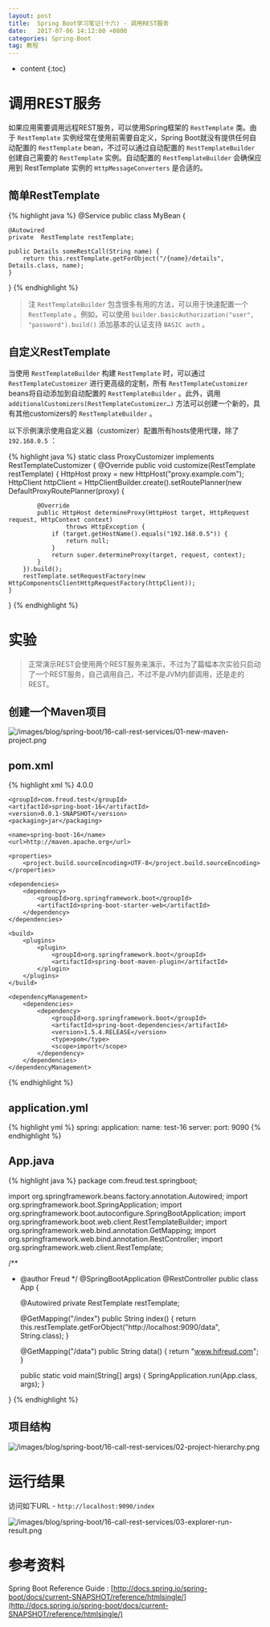 ```yaml
---
layout: post
title:  Spring Boot学习笔记(十六) - 调用REST服务
date:   2017-07-06 14:12:00 +0800
categories: Spring-Boot
tag: 教程
---
```


* content
{:toc}


调用REST服务
==================

如果应用需要调用远程REST服务，可以使用Spring框架的 `RestTemplate` 类。由于 `RestTemplate` 实例经常在使用前需要自定义，Spring Boot就没有提供任何自动配置的 `RestTemplate` bean，不过可以通过自动配置的 `RestTemplateBuilder` 创建自己需要的 `RestTemplate` 实例。自动配置的 `RestTemplateBuilder` 会确保应用到 RestTemplate 实例的 `HttpMessageConverters` 是合适的。

简单RestTemplate
------------------

{% highlight java %}
@Service
public class MyBean {
	
	@Autowired
	private  RestTemplate restTemplate;

	public Details someRestCall(String name) {
		return this.restTemplate.getForObject("/{name}/details", Details.class, name);
	}
}
{% endhighlight %}

> 注 `RestTemplateBuilder` 包含很多有用的方法，可以用于快速配置一个 `RestTemplate` 。例如，可以使用 `builder.basicAuthorization("user", "password").build()` 添加基本的认证支持 `BASIC auth` 。

自定义RestTemplate
------------------

当使用 `RestTemplateBuilder` 构建 `RestTemplate` 时，可以通过 `RestTemplateCustomizer` 进行更高级的定制，所有 `RestTemplateCustomizer` beans将自动添加到自动配置的 `RestTemplateBuilder` 。此外，调用 `additionalCustomizers(RestTemplateCustomizer…)` 方法可以创建一个新的，具有其他customizers的 `RestTemplateBuilder` 。

以下示例演示使用自定义器（customizer）配置所有hosts使用代理，除了 `192.168.0.5` ：

{% highlight java %}
static class ProxyCustomizer implements RestTemplateCustomizer {
	@Override
	public void customize(RestTemplate restTemplate) {
		HttpHost proxy = new HttpHost("proxy.example.com");
		HttpClient httpClient = HttpClientBuilder.create().setRoutePlanner(new DefaultProxyRoutePlanner(proxy) {

			@Override
			public HttpHost determineProxy(HttpHost target, HttpRequest request, HttpContext context)
					throws HttpException {
				if (target.getHostName().equals("192.168.0.5")) {
					return null;
				}
				return super.determineProxy(target, request, context);
			}
		}).build();
		restTemplate.setRequestFactory(new HttpComponentsClientHttpRequestFactory(httpClient));
	}
}
{% endhighlight %}


实验
==================

> 正常演示REST会使用两个REST服务来演示，不过为了篇幅本次实验只启动了一个REST服务，自己调用自己，不过不是JVM内部调用，还是走的REST。

创建一个Maven项目
------------------

![/images/blog/spring-boot/16-call-rest-services/01-new-maven-project.png](/images/blog/spring-boot/16-call-rest-services/01-new-maven-project.png)

pom.xml
------------------

{% highlight xml %}
<project xmlns="http://maven.apache.org/POM/4.0.0" xmlns:xsi="http://www.w3.org/2001/XMLSchema-instance"
	xsi:schemaLocation="http://maven.apache.org/POM/4.0.0 http://maven.apache.org/xsd/maven-4.0.0.xsd">
	<modelVersion>4.0.0</modelVersion>

	<groupId>com.freud.test</groupId>
	<artifactId>spring-boot-16</artifactId>
	<version>0.0.1-SNAPSHOT</version>
	<packaging>jar</packaging>

	<name>spring-boot-16</name>
	<url>http://maven.apache.org</url>

	<properties>
		<project.build.sourceEncoding>UTF-8</project.build.sourceEncoding>
	</properties>

	<dependencies>
		<dependency>
			<groupId>org.springframework.boot</groupId>
			<artifactId>spring-boot-starter-web</artifactId>
		</dependency>
	</dependencies>

	<build>
		<plugins>
			<plugin>
				<groupId>org.springframework.boot</groupId>
				<artifactId>spring-boot-maven-plugin</artifactId>
			</plugin>
		</plugins>
	</build>

	<dependencyManagement>
		<dependencies>
			<dependency>
				<groupId>org.springframework.boot</groupId>
				<artifactId>spring-boot-dependencies</artifactId>
				<version>1.5.4.RELEASE</version>
				<type>pom</type>
				<scope>import</scope>
			</dependency>
		</dependencies>
	</dependencyManagement>
</project>
{% endhighlight %}

application.yml
------------------

{% highlight yml %}
spring:
  application:
    name: test-16
server:
  port: 9090
{% endhighlight %}

App.java
------------------

{% highlight java %}
package com.freud.test.springboot;

import org.springframework.beans.factory.annotation.Autowired;
import org.springframework.boot.SpringApplication;
import org.springframework.boot.autoconfigure.SpringBootApplication;
import org.springframework.boot.web.client.RestTemplateBuilder;
import org.springframework.web.bind.annotation.GetMapping;
import org.springframework.web.bind.annotation.RestController;
import org.springframework.web.client.RestTemplate;

/**
 * @author Freud
 */
@SpringBootApplication
@RestController
public class App {

	@Autowired
	private RestTemplate restTemplate;

	@GetMapping("/index")
	public String index() {
		return this.restTemplate.getForObject("http://localhost:9090/data", String.class);
	}

	@GetMapping("/data")
	public String data() {
		return "www.hifreud.com";
	}

	public static void main(String[] args) {
		SpringApplication.run(App.class, args);
	}

}
{% endhighlight %}

项目结构
------------------

![/images/blog/spring-boot/16-call-rest-services/02-project-hierarchy.png](/images/blog/spring-boot/16-call-rest-services/02-project-hierarchy.png)


运行结果
==================

访问如下URL - `http://localhost:9090/index`

![/images/blog/spring-boot/16-call-rest-services/03-explorer-run-result.png](/images/blog/spring-boot/16-call-rest-services/03-explorer-run-result.png)


参考资料
==================

Spring Boot Reference Guide : [http://docs.spring.io/spring-boot/docs/current-SNAPSHOT/reference/htmlsingle/](http://docs.spring.io/spring-boot/docs/current-SNAPSHOT/reference/htmlsingle/)
